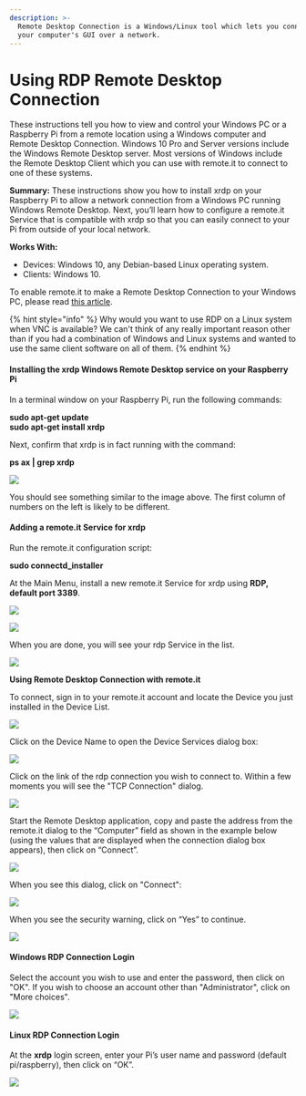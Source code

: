 ```yaml
---
description: >-
  Remote Desktop Connection is a Windows/Linux tool which lets you connect to
  your computer's GUI over a network.
---
```


# Using RDP Remote Desktop Connection

These instructions tell you how to view and control your Windows PC or a Raspberry Pi from a remote location using a Windows computer and Remote Desktop Connection.  Windows 10 Pro and Server versions include the Windows Remote Desktop server.  Most versions of Windows include the Remote Desktop Client which you can use with remote.it to connect to one of these systems.

**Summary:** These instructions show you how to install xrdp on your Raspberry Pi to allow a network connection from a Windows PC running Windows Remote Desktop.  Next, you’ll learn how to configure a remote.it Service that is compatible with xrdp so that you can easily connect to your Pi from outside of your local network.

**Works With:**

* Devices: Windows 10, any Debian-based Linux operating system.
* Clients: Windows 10.

To enable remote.it to make a Remote Desktop Connection to your Windows PC, please read [this article](https://remot3it.zendesk.com/hc/en-us/articles/360021173091-remote-it-Connect-for-Windows-now-available).

{% hint style="info" %}
Why would you want to use RDP on a Linux system when VNC is available?  We can't think of any really important reason other than if you had a combination of Windows and Linux systems and wanted to use the same client software on all of them.
{% endhint %}

#### **Installing the xrdp Windows Remote Desktop service on your Raspberry Pi**

In a terminal window on your Raspberry Pi, run the following commands:

**sudo apt-get update  
sudo apt-get install xrdp**

Next, confirm that xrdp is in fact running with the command:

**ps ax \| grep xrdp**

![](../../../.gitbook/assets/image%20%28321%29.png)

You should see something similar to the image above.  The first column of numbers on the left is likely to be different.

#### **Adding a remote.it Service for xrdp**

Run the remote.it configuration script:

**sudo connectd\_installer**

At the Main Menu, install a new remote.it Service for xrdp using **RDP, default port 3389**.

![](../../../.gitbook/assets/image%20%28242%29.png)

![](../../../.gitbook/assets/image%20%28318%29.png)

When you are done, you will see your rdp Service in the list.

![](../../../.gitbook/assets/image%20%2833%29.png)

**Using Remote Desktop Connection with remote.it**

To connect, sign in to your remote.it account and locate the Device you just installed in the Device List.

![](../../../.gitbook/assets/image%20%28200%29.png)

Click on the Device Name to open the Device Services dialog box:

![](../../../.gitbook/assets/image%20%288%29.png)

Click on the link of the rdp connection you wish to connect to.  Within a few moments you will see the "TCP Connection" dialog.

![](../../../.gitbook/assets/image%20%28244%29.png)

Start the Remote Desktop application, copy and paste the address from the remote.it dialog to the “Computer” field as shown in the example below \(using the values that are displayed when the connection dialog box appears\), then click on “Connect”.

![](../../../.gitbook/assets/image%20%2875%29.png)

When you see this dialog, click on "Connect":

![](../../../.gitbook/assets/image%20%28239%29.png)

When you see the security warning, click on “Yes” to continue.

![](../../../.gitbook/assets/image%20%2882%29.png)

#### **Windows RDP Connection Login**

Select the account you wish to use and enter the password, then click on "OK".  If you wish to choose an account other than "Administrator", click on "More choices".

![](../../../.gitbook/assets/image%20%28385%29.png)

#### **Linux RDP Connection Login**

At the **xrdp** login screen, enter your Pi’s user name and password \(default pi/raspberry\), then click on “OK”.

![](../../../.gitbook/assets/image%20%28169%29.png)

